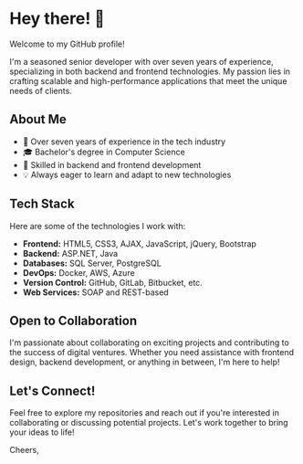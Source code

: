 # Hey there! 👋

Welcome to my GitHub profile!

I'm a seasoned senior developer with over seven years of experience, specializing in both backend and frontend technologies. My passion lies in crafting scalable and high-performance applications that meet the unique needs of clients.

## About Me

- 💼 Over seven years of experience in the tech industry
- 🎓 Bachelor's degree in Computer Science
- 🚀 Skilled in backend and frontend development
- 💡 Always eager to learn and adapt to new technologies

## Tech Stack

Here are some of the technologies I work with:

- **Frontend:** HTML5, CSS3, AJAX, JavaScript, jQuery, Bootstrap
- **Backend:** ASP.NET, Java
- **Databases:** SQL Server, PostgreSQL
- **DevOps:** Docker, AWS, Azure
- **Version Control:** GitHub, GitLab, Bitbucket, etc.
- **Web Services:** SOAP and REST-based

## Open to Collaboration

I'm passionate about collaborating on exciting projects and contributing to the success of digital ventures. Whether you need assistance with frontend design, backend development, or anything in between, I'm here to help!

## Let's Connect!

Feel free to explore my repositories and reach out if you're interested in collaborating or discussing potential projects. Let's work together to bring your ideas to life!

Cheers,  
